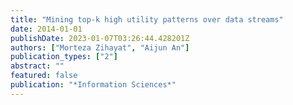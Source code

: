 ```yaml
---
title: "Mining top-k high utility patterns over data streams"
date: 2014-01-01
publishDate: 2023-01-07T03:26:44.428201Z
authors: ["Morteza Zihayat", "Aijun An"]
publication_types: ["2"]
abstract: ""
featured: false
publication: "*Information Sciences*"
---
```


